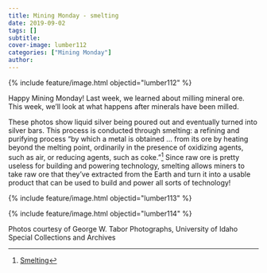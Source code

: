 ```yaml
---
title: Mining Monday - smelting
date: 2019-09-02
tags: []
subtitle: 
cover-image: lumber112
categories: ["Mining Monday"]
author: 
---
```


{% include feature/image.html objectid="lumber112" %}

Happy Mining Monday! Last week, we learned about milling mineral ore. This week, we’ll look at what happens after minerals have been milled.

These photos show liquid silver being poured out and eventually turned into silver bars. This process is conducted through smelting: a refining and purifying process “by which a metal is obtained ... from its ore by heating beyond the melting point, ordinarily in the presence of oxidizing agents, such as air, or reducing agents, such as coke.”[^1] Since raw ore is pretty useless for building and powering technology, smelting allows miners to take raw ore that they’ve extracted from the Earth and turn it into a usable product that can be used to build and power all sorts of technology!

{% include feature/image.html objectid="lumber113" %}

{% include feature/image.html objectid="lumber114" %}

Photos courtesy of George W. Tabor Photographs, University of Idaho Special Collections and Archives

[^1]: [Smelting](https://www.britannica.com/technology/smelting)